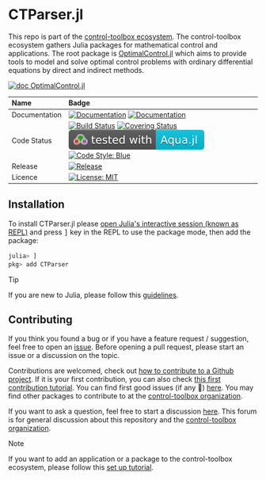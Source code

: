 # CTParser.jl

[ci-img]: https://github.com/control-toolbox/CTParser.jl/actions/workflows/CI.yml/badge.svg?branch=main
[ci-url]: https://github.com/control-toolbox/CTParser.jl/actions/workflows/CI.yml?query=branch%3Amain

[release-img]: https://img.shields.io/github/v/release/control-toolbox/CTParser.jl.svg
[release-url]: https://github.com/control-toolbox/CTParser.jl/releases

[co-img]: https://codecov.io/gh/control-toolbox/CTParser.jl/branch/main/graph/badge.svg?token=YM5YQQUSO3
[co-url]: https://codecov.io/gh/control-toolbox/CTParser.jl

[doc-dev-img]: https://img.shields.io/badge/docs-dev-8A2BE2.svg
[doc-dev-url]: https://control-toolbox.org/CTParser.jl/dev/

[doc-stable-img]: https://img.shields.io/badge/docs-stable-blue.svg
[doc-stable-url]: https://control-toolbox.org/CTParser.jl/stable/

[licence-img]: https://img.shields.io/badge/License-MIT-yellow.svg
[licence-url]: https://github.com/control-toolbox/CTParser.jl/blob/master/LICENSE

[aqua-img]: https://raw.githubusercontent.com/JuliaTesting/Aqua.jl/master/badge.svg
[aqua-url]: https://github.com/JuliaTesting/Aqua.jl

[blue-img]: https://img.shields.io/badge/code%20style-blue-4495d1.svg
[blue-url]: https://github.com/JuliaDiff/BlueStyle

This repo is part of the [control-toolbox ecosystem](https://github.com/control-toolbox).
The control-toolbox ecosystem gathers Julia packages for mathematical control and applications. The root package is [OptimalControl.jl](https://github.com/control-toolbox/OptimalControl.jl) which aims to provide tools to model and solve optimal control problems with ordinary differential equations by direct and indirect methods.

[![doc OptimalControl.jl](https://img.shields.io/badge/Documentation-OptimalControl.jl-blue)](http://control-toolbox.org/OptimalControl.jl)

| **Name**          | **Badge**         |
:-------------------|:------------------|
| Documentation     | [![Documentation][doc-stable-img]][doc-stable-url] [![Documentation][doc-dev-img]][doc-dev-url]                   | 
| Code Status       | [![Build Status][ci-img]][ci-url] [![Covering Status][co-img]][co-url] [![Aqua.jl][aqua-img]][aqua-url] [![Code Style: Blue][blue-img]][blue-url] |
| Release           | [![Release][release-img]][release-url]        |
| Licence           | [![License: MIT][licence-img]][licence-url]   |

## Installation

To install CTParser.jl please 
<a href="https://docs.julialang.org/en/v1/manual/getting-started/">open Julia's interactive session (known as REPL)</a> 
and press <kbd>]</kbd> key in the REPL to use the package mode, then add the package:

```julia
julia> ]
pkg> add CTParser
```

> [!TIP]
> If you are new to Julia, please follow this [guidelines](https://github.com/orgs/control-toolbox/discussions/64).

## Contributing

[issue-url]: https://github.com/control-toolbox/CTParser.jl/issues
[first-good-issue-url]: https://github.com/control-toolbox/CTParser.jl/contribute

If you think you found a bug or if you have a feature request / suggestion, feel free to open an [issue][issue-url].
Before opening a pull request, please start an issue or a discussion on the topic. 

Contributions are welcomed, check out [how to contribute to a Github project](https://docs.github.com/en/get-started/exploring-projects-on-github/contributing-to-a-project). 
If it is your first contribution, you can also check [this first contribution tutorial](https://github.com/firstcontributions/first-contributions).
You can find first good issues (if any 🙂) [here][first-good-issue-url]. You may find other packages to contribute to at the [control-toolbox organization](https://github.com/control-toolbox).

If you want to ask a question, feel free to start a discussion [here](https://github.com/orgs/control-toolbox/discussions). This forum is for general discussion about this repository and the [control-toolbox organization](https://github.com/control-toolbox).

>[!NOTE]
> If you want to add an application or a package to the control-toolbox ecosystem, please follow this [set up tutorial](https://github.com/control-toolbox/CTParser.jl/discussions/9).
